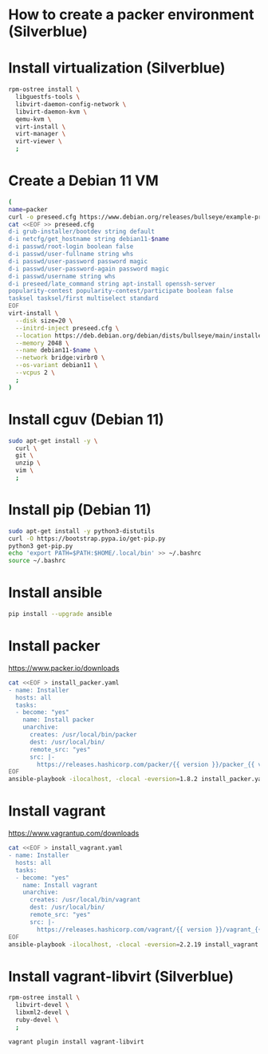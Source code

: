 # How to create a packer environment (Silverblue)

# Install virtualization (Silverblue)
```sh
rpm-ostree install \
  libguestfs-tools \
  libvirt-daemon-config-network \
  libvirt-daemon-kvm \
  qemu-kvm \
  virt-install \
  virt-manager \
  virt-viewer \
  ;
```

# Create a Debian 11 VM
```sh
(
name=packer
curl -o preseed.cfg https://www.debian.org/releases/bullseye/example-preseed.txt
cat <<EOF >> preseed.cfg
d-i grub-installer/bootdev string default
d-i netcfg/get_hostname string debian11-$name
d-i passwd/root-login boolean false
d-i passwd/user-fullname string whs
d-i passwd/user-password password magic
d-i passwd/user-password-again password magic
d-i passwd/username string whs
d-i preseed/late_command string apt-install openssh-server
popularity-contest popularity-contest/participate boolean false
tasksel tasksel/first multiselect standard
EOF
virt-install \
  --disk size=20 \
  --initrd-inject preseed.cfg \
  --location https://deb.debian.org/debian/dists/bullseye/main/installer-amd64/ \
  --memory 2048 \
  --name debian11-$name \
  --network bridge:virbr0 \
  --os-variant debian11 \
  --vcpus 2 \
  ;
)
```

# Install cguv (Debian 11)
```sh
sudo apt-get install -y \
  curl \
  git \
  unzip \
  vim \
  ;
```

# Install pip (Debian 11)
```sh
sudo apt-get install -y python3-distutils
curl -O https://bootstrap.pypa.io/get-pip.py
python3 get-pip.py
echo 'export PATH=$PATH:$HOME/.local/bin' >> ~/.bashrc
source ~/.bashrc
```

# Install ansible
```sh
pip install --upgrade ansible
```

# Install packer
https://www.packer.io/downloads
```sh
cat <<EOF > install_packer.yaml
- name: Installer
  hosts: all
  tasks:
  - become: "yes"
    name: Install packer
    unarchive:
      creates: /usr/local/bin/packer
      dest: /usr/local/bin/
      remote_src: "yes"
      src: |-
        https://releases.hashicorp.com/packer/{{ version }}/packer_{{ version }}_linux_amd64.zip
EOF
ansible-playbook -ilocalhost, -clocal -eversion=1.8.2 install_packer.yaml -K
```

# Install vagrant
https://www.vagrantup.com/downloads
```sh
cat <<EOF > install_vagrant.yaml
- name: Installer
  hosts: all
  tasks:
  - become: "yes"
    name: Install vagrant
    unarchive:
      creates: /usr/local/bin/vagrant
      dest: /usr/local/bin/
      remote_src: "yes"
      src: |-
        https://releases.hashicorp.com/vagrant/{{ version }}/vagrant_{{ version }}_linux_amd64.zip
EOF
ansible-playbook -ilocalhost, -clocal -eversion=2.2.19 install_vagrant.yaml -K
```

# Install vagrant-libvirt (Silverblue)
```sh
rpm-ostree install \
  libvirt-devel \
  libxml2-devel \
  ruby-devel \
  ;
```

```sh
vagrant plugin install vagrant-libvirt
```
